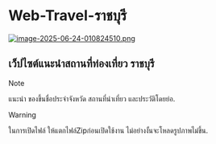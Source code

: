 # Web-Travel-ราชบุรี

[![image-2025-06-24-010824510.png](https://i.postimg.cc/LsWPxgDG/image-2025-06-24-010824510.png)](https://postimg.cc/CZjd11W4)

## เว็ปไซต์แนะนำสถานที่ท่องเที่ยว ราชบุรี
> [!NOTE]  
> แนะนำ ของขึ้นชื่อประจำจังหวัด สถานที่น่าเที่ยว และประวัติโดยย่อ.

> [!WARNING]  
> ในการเปิดไฟล์ ให้แตกไฟล์Zipก่อนเปิดใช้งาน ไม่อย่างงั้นจะโหลดรูปภาพไม่ขึ้น.
